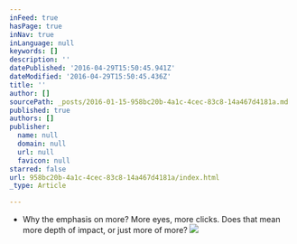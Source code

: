 ```yaml
---
inFeed: true
hasPage: true
inNav: true
inLanguage: null
keywords: []
description: ''
datePublished: '2016-04-29T15:50:45.941Z'
dateModified: '2016-04-29T15:50:45.436Z'
title: ''
author: []
sourcePath: _posts/2016-01-15-958bc20b-4a1c-4cec-83c8-14a467d4181a.md
published: true
authors: []
publisher:
  name: null
  domain: null
  url: null
  favicon: null
starred: false
url: 958bc20b-4a1c-4cec-83c8-14a467d4181a/index.html
_type: Article

---
```

* Why the emphasis on more? More eyes, more clicks. Does that mean more depth of impact, or just more of more?
![](https://the-grid-user-content.s3-us-west-2.amazonaws.com/33280718-ec80-4a84-9dca-035928c5917d.jpg)